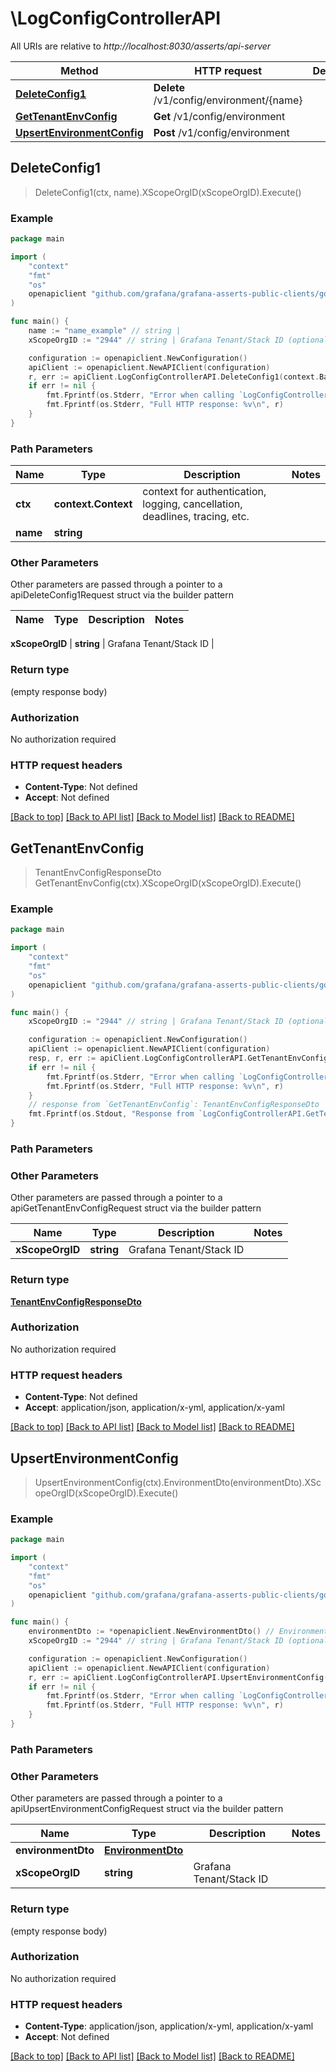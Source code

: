 # \LogConfigControllerAPI

All URIs are relative to *http://localhost:8030/asserts/api-server*

Method | HTTP request | Description
------------- | ------------- | -------------
[**DeleteConfig1**](LogConfigControllerAPI.md#DeleteConfig1) | **Delete** /v1/config/environment/{name} | 
[**GetTenantEnvConfig**](LogConfigControllerAPI.md#GetTenantEnvConfig) | **Get** /v1/config/environment | 
[**UpsertEnvironmentConfig**](LogConfigControllerAPI.md#UpsertEnvironmentConfig) | **Post** /v1/config/environment | 



## DeleteConfig1

> DeleteConfig1(ctx, name).XScopeOrgID(xScopeOrgID).Execute()



### Example

```go
package main

import (
	"context"
	"fmt"
	"os"
	openapiclient "github.com/grafana/grafana-asserts-public-clients/go/gcom"
)

func main() {
	name := "name_example" // string | 
	xScopeOrgID := "2944" // string | Grafana Tenant/Stack ID (optional)

	configuration := openapiclient.NewConfiguration()
	apiClient := openapiclient.NewAPIClient(configuration)
	r, err := apiClient.LogConfigControllerAPI.DeleteConfig1(context.Background(), name).XScopeOrgID(xScopeOrgID).Execute()
	if err != nil {
		fmt.Fprintf(os.Stderr, "Error when calling `LogConfigControllerAPI.DeleteConfig1``: %v\n", err)
		fmt.Fprintf(os.Stderr, "Full HTTP response: %v\n", r)
	}
}
```

### Path Parameters


Name | Type | Description  | Notes
------------- | ------------- | ------------- | -------------
**ctx** | **context.Context** | context for authentication, logging, cancellation, deadlines, tracing, etc.
**name** | **string** |  | 

### Other Parameters

Other parameters are passed through a pointer to a apiDeleteConfig1Request struct via the builder pattern


Name | Type | Description  | Notes
------------- | ------------- | ------------- | -------------

 **xScopeOrgID** | **string** | Grafana Tenant/Stack ID | 

### Return type

 (empty response body)

### Authorization

No authorization required

### HTTP request headers

- **Content-Type**: Not defined
- **Accept**: Not defined

[[Back to top]](#) [[Back to API list]](../README.md#documentation-for-api-endpoints)
[[Back to Model list]](../README.md#documentation-for-models)
[[Back to README]](../README.md)


## GetTenantEnvConfig

> TenantEnvConfigResponseDto GetTenantEnvConfig(ctx).XScopeOrgID(xScopeOrgID).Execute()



### Example

```go
package main

import (
	"context"
	"fmt"
	"os"
	openapiclient "github.com/grafana/grafana-asserts-public-clients/go/gcom"
)

func main() {
	xScopeOrgID := "2944" // string | Grafana Tenant/Stack ID (optional)

	configuration := openapiclient.NewConfiguration()
	apiClient := openapiclient.NewAPIClient(configuration)
	resp, r, err := apiClient.LogConfigControllerAPI.GetTenantEnvConfig(context.Background()).XScopeOrgID(xScopeOrgID).Execute()
	if err != nil {
		fmt.Fprintf(os.Stderr, "Error when calling `LogConfigControllerAPI.GetTenantEnvConfig``: %v\n", err)
		fmt.Fprintf(os.Stderr, "Full HTTP response: %v\n", r)
	}
	// response from `GetTenantEnvConfig`: TenantEnvConfigResponseDto
	fmt.Fprintf(os.Stdout, "Response from `LogConfigControllerAPI.GetTenantEnvConfig`: %v\n", resp)
}
```

### Path Parameters



### Other Parameters

Other parameters are passed through a pointer to a apiGetTenantEnvConfigRequest struct via the builder pattern


Name | Type | Description  | Notes
------------- | ------------- | ------------- | -------------
 **xScopeOrgID** | **string** | Grafana Tenant/Stack ID | 

### Return type

[**TenantEnvConfigResponseDto**](TenantEnvConfigResponseDto.md)

### Authorization

No authorization required

### HTTP request headers

- **Content-Type**: Not defined
- **Accept**: application/json, application/x-yml, application/x-yaml

[[Back to top]](#) [[Back to API list]](../README.md#documentation-for-api-endpoints)
[[Back to Model list]](../README.md#documentation-for-models)
[[Back to README]](../README.md)


## UpsertEnvironmentConfig

> UpsertEnvironmentConfig(ctx).EnvironmentDto(environmentDto).XScopeOrgID(xScopeOrgID).Execute()



### Example

```go
package main

import (
	"context"
	"fmt"
	"os"
	openapiclient "github.com/grafana/grafana-asserts-public-clients/go/gcom"
)

func main() {
	environmentDto := *openapiclient.NewEnvironmentDto() // EnvironmentDto | 
	xScopeOrgID := "2944" // string | Grafana Tenant/Stack ID (optional)

	configuration := openapiclient.NewConfiguration()
	apiClient := openapiclient.NewAPIClient(configuration)
	r, err := apiClient.LogConfigControllerAPI.UpsertEnvironmentConfig(context.Background()).EnvironmentDto(environmentDto).XScopeOrgID(xScopeOrgID).Execute()
	if err != nil {
		fmt.Fprintf(os.Stderr, "Error when calling `LogConfigControllerAPI.UpsertEnvironmentConfig``: %v\n", err)
		fmt.Fprintf(os.Stderr, "Full HTTP response: %v\n", r)
	}
}
```

### Path Parameters



### Other Parameters

Other parameters are passed through a pointer to a apiUpsertEnvironmentConfigRequest struct via the builder pattern


Name | Type | Description  | Notes
------------- | ------------- | ------------- | -------------
 **environmentDto** | [**EnvironmentDto**](EnvironmentDto.md) |  | 
 **xScopeOrgID** | **string** | Grafana Tenant/Stack ID | 

### Return type

 (empty response body)

### Authorization

No authorization required

### HTTP request headers

- **Content-Type**: application/json, application/x-yml, application/x-yaml
- **Accept**: Not defined

[[Back to top]](#) [[Back to API list]](../README.md#documentation-for-api-endpoints)
[[Back to Model list]](../README.md#documentation-for-models)
[[Back to README]](../README.md)

